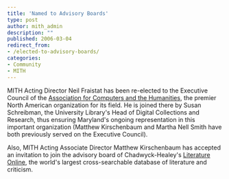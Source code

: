 ```yaml
---
title: 'Named to Advisory Boards'
type: post
author: mith_admin
description: ""
published: 2006-03-04
redirect_from: 
- /elected-to-advisory-boards/
categories:
- Community
- MITH
---
```

MITH Acting Director Neil Fraistat has been re-elected to the Executive Council of the [Association for Computers and the Humanities](http://www.ach.org/), the premier North American organization for its field. He is joined there by Susan Schreibman, the University Library's Head of Digital Collections and Research, thus ensuring Maryland's ongoing representation in this important organization (Matthew Kirschenbaum and Martha Nell Smith have both previously served on the Executive Council).

Also, MITH Acting Associate Director Matthew Kirschenbaum has accepted an invitation to join the advisory board of Chadwyck-Healey's [Literature Online](http://lion.chadwyck.com/marketing/index.jsp), the world's largest cross-searchable database of literature and criticism.
